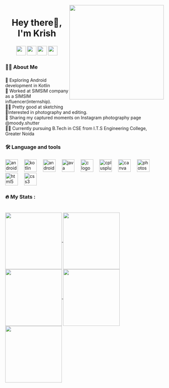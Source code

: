 <br clear="both">

<img align="right" height="300"  src="https://camo.githubusercontent.com/fe47707654fd7231f0a55ab6ff0cbb7796aae78610cb94c444a5ea5823a28dc4/68747470733a2f2f63646e2e6472696262626c652e636f6d2f75736572732f3236303331322f73637265656e73686f74732f323535333733372f616e746e6f6465736b64622e676966"  />

###

<h1 align="center">Hey there👋, I'm Krish</h1>

###

<div align="center">
  <p>
<a href="https://linkedin.com/in/krish-verma7"><img src="https://img.shields.io/badge/linkedin-%230077B5.svg?style=for-the-badge&logo=linkedin&logoColor=white" style="margin-bottom: 4px;" height="30px" target="_blank"></a>
<a href="https://twitter.com/Krish_Verma7"><img src="https://img.shields.io/badge/Twitter-%231DA1F2.svg?style=for-the-badge&logo=Twitter&logoColor=white" style="margin-bottom: 4px;" height="30px" target="_blank"></a>
<a href="https://www.instagram.com/krish_verma_7"><img src="https://img.shields.io/badge/Instagram-%23E4405F.svg?style=for-the-badge&logo=Instagram&logoColor=white" style="margin-bottom: 4px;" height="30px" target="_blank"></a>
<a href="https://www.hackerrank.com/dhurandhar0987"><img src="https://img.shields.io/badge/-Hackerrank-2EC866?style=for-the-badge&logo=HackerRank&logoColor=white" style="margin-bottom: 4px;" height="30px" target="_blank"></a>
</p>
  </a>
</div>

###

<h3 align="left">👩‍💻  About Me</h3>

###

<p align="left">📱 Exploring Android development in Kotlin<br>🔹 Worked at SIMSIM company as a SIMSIM influencer(internship).<br>👨‍🎨 Pretty good at sketching<br>📸Interested in photography and editing.<br>🔹 Sharing my captured moments on Instagram photography page @moody.shutter<br>👨‍🎓 Currently pursuing B.Tech in CSE from I.T.S Engineering College, Greater Noida</p>

###

<h3 align="left">🛠 Language and tools</h3>

###

<div align="left">
  <img src="https://cdn.jsdelivr.net/gh/devicons/devicon/icons/androidstudio/androidstudio-original.svg" height="40" alt="androidstudio logo"  />
  <img width="12" />
  <img src="https://cdn.jsdelivr.net/gh/devicons/devicon/icons/kotlin/kotlin-original.svg" height="40" alt="kotlin logo"  />
  <img width="12" />
  <img src="https://cdn.jsdelivr.net/gh/devicons/devicon/icons/android/android-original.svg" height="40" alt="android logo"  />
  <img width="12" />
  <img src="https://cdn.jsdelivr.net/gh/devicons/devicon/icons/java/java-original.svg" height="40" alt="java logo"  />
  <img width="12" />
  <img src="https://cdn.jsdelivr.net/gh/devicons/devicon/icons/c/c-original.svg" height="40" alt="c logo"  />
  <img width="12" />
  <img src="https://cdn.jsdelivr.net/gh/devicons/devicon/icons/cplusplus/cplusplus-original.svg" height="40" alt="cplusplus logo"  />
  <img width="12" />
  <img src="https://cdn.jsdelivr.net/gh/devicons/devicon/icons/canva/canva-original.svg" height="40" alt="canva logo"  />
  <img width="12" />
  <img src="https://cdn.jsdelivr.net/gh/devicons/devicon/icons/photoshop/photoshop-plain.svg" height="40" alt="photoshop logo"  />
  <img width="12" />
  <img src="https://cdn.jsdelivr.net/gh/devicons/devicon/icons/html5/html5-original.svg" height="40" alt="html5 logo"  />
  <img width="12" />
  <img src="https://cdn.jsdelivr.net/gh/devicons/devicon/icons/css3/css3-original.svg" height="40" alt="css3 logo"  />
</div>

###

<h3 align="left">🔥   My Stats :</h3>

###


<br clear="both">

<a href="https://github.com/KrishVerma7">
<img align="center" src="http://github-profile-summary-cards.vercel.app/api/cards/stats?username=KrishVerma7&theme=2077" height="180em" />
<img align="center" src="http://github-profile-summary-cards.vercel.app/api/cards/most-commit-language?username=KrishVerma7&theme=2077" height="180em" />
<img align="center" src="http://github-profile-summary-cards.vercel.app/api/cards/repos-per-language?username=KrishVerma7&theme=2077" height="180em" />
<img align="center" src="http://github-profile-summary-cards.vercel.app/api/cards/productive-time?username=KrishVerma7&theme=2077" height="180em" />
<img align="center" src="http://github-profile-summary-cards.vercel.app/api/cards/profile-details?username=KrishVerma7&theme=2077" height="180em" />
</div>

